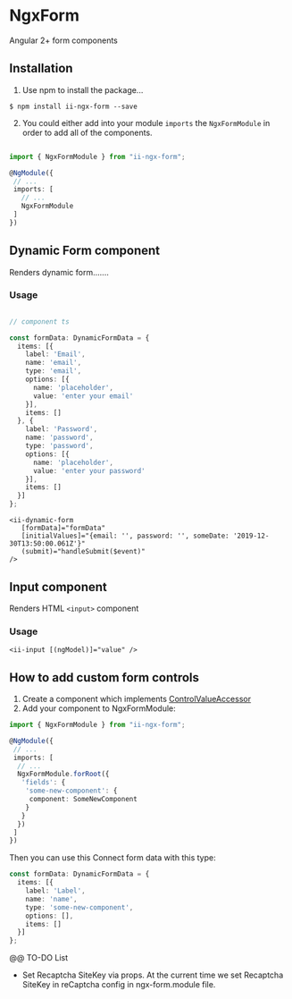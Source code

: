 # NgxForm

Angular 2+ form components

## Installation

1. Use npm to install the package...

```terminal
$ npm install ii-ngx-form --save
```

2. You could either add into your module `imports` the `NgxFormModule` in order to add all of the components.

```typescript

import { NgxFormModule } from "ii-ngx-form";

@NgModule({
 // ...
 imports: [
   // ...
   NgxFormModule
 ]
})

```

## Dynamic Form component

Renders dynamic form.......

### Usage

```typescript

// component ts

const formData: DynamicFormData = {
  items: [{
    label: 'Email',
    name: 'email',
    type: 'email',
    options: [{
      name: 'placeholder',
      value: 'enter your email'
    }],
    items: []
  }, {
    label: 'Password',
    name: 'password',
    type: 'password',
    options: [{
      name: 'placeholder',
      value: 'enter your password'
    }],
    items: []
  }]
};
```

```terminal
<ii-dynamic-form
   [formData]="formData" 
   [initialValues]="{email: '', password: '', someDate: '2019-12-30T13:50:00.061Z'}"
   (submit)="handleSubmit($event)"
/>
```

## Input component

Renders HTML `<input>` component

### Usage

```terminal
<ii-input [(ngModel)]="value" />
```

## How to add custom form controls

1. Create a component which implements [ControlValueAccessor](https://angular.io/api/forms/ControlValueAccessor)
2. Add your component to NgxFormModule:

```typescript
import { NgxFormModule } from "ii-ngx-form";

@NgModule({
 // ...
 imports: [
  // ...
  NgxFormModule.forRoot({
   'fields': {
    'some-new-component': {
     component: SomeNewComponent
    }
   }  
  })
 ]
})
```

Then you can use this Connect form data with this type:

```typescript
const formData: DynamicFormData = {
  items: [{
    label: 'Label',
    name: 'name',
    type: 'some-new-component',
    options: [],
    items: []
  }]
};
```

@@ TO-DO List
- Set Recaptcha SiteKey via <ii-dynamic-form> props. At the current time we set <ii-dynamic-form> Recaptcha SiteKey in reCaptcha config in ngx-form.module file.  


